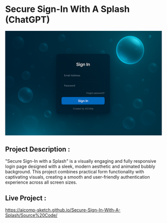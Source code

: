 # Secure Sign-In With A Splash (ChatGPT)

![My Screenshot](Images/Image1.png)

## Project Description :
"Secure Sign-In with a Splash" is a visually engaging and fully responsive login page designed with a sleek, modern aesthetic and animated bubbly background. This project combines practical form functionality with captivating visuals, creating a smooth and user-friendly authentication experience across all screen sizes.

## Live Project :
https://aicomp-sketch.github.io/Secure-Sign-In-With-A-Splash/Source%20Code/
